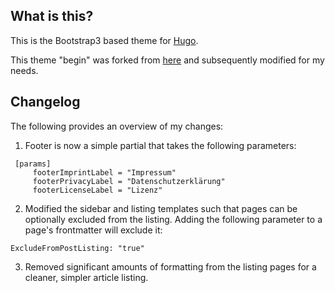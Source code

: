 ## What is this?

This is the Bootstrap3 based theme for [Hugo](https://gohugo.io/).  

This theme "begin" was forked from [here](https://github.com/dim0627/hugo_theme_beg) 
and subsequently modified for my needs.

## Changelog

The following provides an overview of my changes:

1. Footer is now a simple partial that takes the following parameters:
 
``` 
 [params]
     footerImprintLabel = "Impressum"
     footerPrivacyLabel = "Datenschutzerklärung"
     footerLicenseLabel = "Lizenz"
```

2. Modified the sidebar and listing templates such that pages can be optionally excluded from the listing. Adding the following parameter to a page's frontmatter will exclude it:

``` 
ExcludeFromPostListing: "true"
``` 

3. Removed significant amounts of formatting from the listing pages for a cleaner, simpler article listing.

